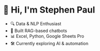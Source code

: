 # 👋 Hi, I'm Stephen Paul

- 🔍 Data & NLP Enthusiast
- 🤖 Built RAG-based chatbots
- 📊 Excel, Python, Google Sheets Pro
- 🛠️ Currently exploring AI & automation
